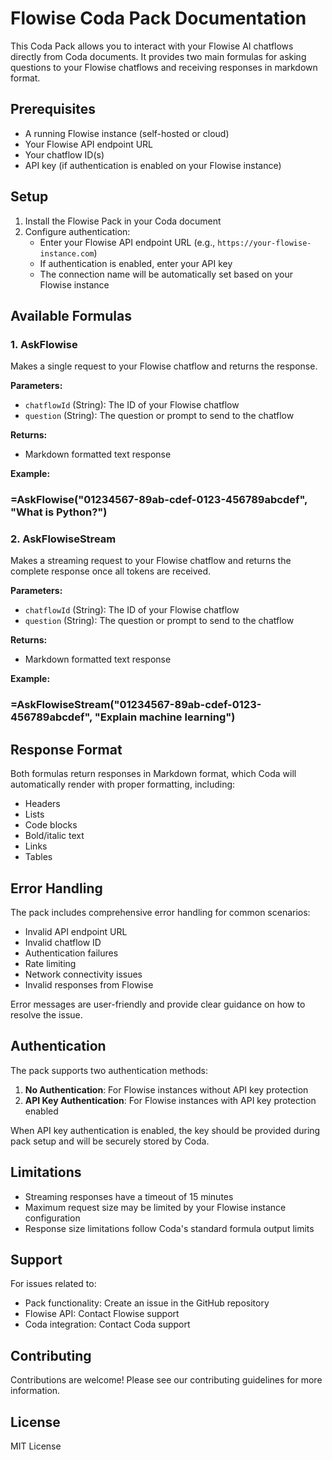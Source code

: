 # Flowise Coda Pack Documentation

This Coda Pack allows you to interact with your Flowise AI chatflows directly from Coda documents. It provides two main formulas for asking questions to your Flowise chatflows and receiving responses in markdown format.

## Prerequisites

- A running Flowise instance (self-hosted or cloud)
- Your Flowise API endpoint URL
- Your chatflow ID(s)
- API key (if authentication is enabled on your Flowise instance)

## Setup

1. Install the Flowise Pack in your Coda document
2. Configure authentication:
   - Enter your Flowise API endpoint URL (e.g., `https://your-flowise-instance.com`)
   - If authentication is enabled, enter your API key
   - The connection name will be automatically set based on your Flowise instance

## Available Formulas

### 1. AskFlowise

Makes a single request to your Flowise chatflow and returns the response.

**Parameters:**
- `chatflowId` (String): The ID of your Flowise chatflow
- `question` (String): The question or prompt to send to the chatflow

**Returns:**
- Markdown formatted text response

**Example:** 

### **=AskFlowise("01234567-89ab-cdef-0123-456789abcdef", "What is Python?")**


### 2. AskFlowiseStream

Makes a streaming request to your Flowise chatflow and returns the complete response once all tokens are received.

**Parameters:**
- `chatflowId` (String): The ID of your Flowise chatflow
- `question` (String): The question or prompt to send to the chatflow

**Returns:**
- Markdown formatted text response

**Example:**

### **=AskFlowiseStream("01234567-89ab-cdef-0123-456789abcdef", "Explain machine learning")**


## Response Format

Both formulas return responses in Markdown format, which Coda will automatically render with proper formatting, including:
- Headers
- Lists
- Code blocks
- Bold/italic text
- Links
- Tables

## Error Handling

The pack includes comprehensive error handling for common scenarios:

- Invalid API endpoint URL
- Invalid chatflow ID
- Authentication failures
- Rate limiting
- Network connectivity issues
- Invalid responses from Flowise

Error messages are user-friendly and provide clear guidance on how to resolve the issue.

## Authentication

The pack supports two authentication methods:

1. **No Authentication**: For Flowise instances without API key protection
2. **API Key Authentication**: For Flowise instances with API key protection enabled

When API key authentication is enabled, the key should be provided during pack setup and will be securely stored by Coda.

## Limitations

- Streaming responses have a timeout of 15 minutes
- Maximum request size may be limited by your Flowise instance configuration
- Response size limitations follow Coda's standard formula output limits

## Support

For issues related to:
- Pack functionality: Create an issue in the GitHub repository
- Flowise API: Contact Flowise support
- Coda integration: Contact Coda support

## Contributing

Contributions are welcome! Please see our contributing guidelines for more information.

## License

MIT License
